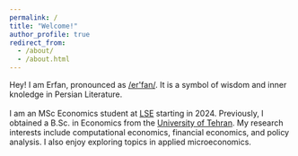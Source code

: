 ```yaml
---
permalink: /
title: "Welcome!"
author_profile: true
redirect_from: 
  - /about/
  - /about.html
---
```


Hey! I am Erfan, pronounced as [/er'fan/](https://www.youtube.com/watch?v=dzKjyZWchag). It is a symbol of wisdom and inner knoledge in Persian Literature. <br><br>
I am an MSc Economics student at [LSE](https://www.lse.ac.uk/) starting in 2024. Previously, I obtained a B.Sc. in Economics from the [University of Tehran](https://ut.ac.ir/en). My research interests include computational economics, financial economics, and policy analysis. I also enjoy exploring topics in applied microeconomics.
